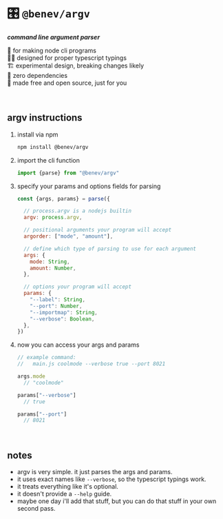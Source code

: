 
# 🎛️ `@benev/argv`

***command line argument parser***

🤖 for making node cli programs  
🕵️‍♂️ designed for proper typescript typings  
🏗️ experimental design, breaking changes likely  
🧼 zero dependencies  
💖 made free and open source, just for you  

<br/>

## argv instructions

1. install via npm
    ```sh
    npm install @benev/argv
    ```
2. import the cli function
    ```js
    import {parse} from "@benev/argv"
    ```
3. specify your params and options fields for parsing
    ```js
    const {args, params} = parse({

      // process.argv is a nodejs builtin
      argv: process.argv,

      // positional arguments your program will accept
      argorder: ["mode", "amount"],

      // define which type of parsing to use for each argument
      args: {
        mode: String,
        amount: Number,
      },

      // options your program will accept
      params: {
        "--label": String,
        "--port": Number,
        "--importmap": String,
        "--verbose": Boolean,
      },
    })
    ```
4. now you can access your args and params
    ```js
    // example command:
    //   main.js coolmode --verbose true --port 8021

    args.mode
      // "coolmode"

    params["--verbose"]
      // true

    params["--port"]
      // 8021
    ```

<br/>

## notes

- argv is very simple. it just parses the args and params.
- it uses exact names like `--verbose`, so the typescript typings work.
- it treats everything like it's optional.
- it doesn't provide a `--help` guide.
- maybe one day i'll add that stuff, but you can do that stuff in your own second pass.
